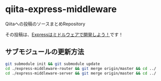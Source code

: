 # qiita-express-middleware

Qiitaへの投稿のソースまとめRepository

その投稿は、[Expressはミドルウェアで開発しよう！](https://qiita.com/walk8243/items/29a337381635b77ff25b)です！

## サブモジュールの更新方法

```.sh
git submodule init && git submodule update
cd ./express-middleware-router && git merge origin/master && cd ../
cd ./express-middleware-server && git merge origin/master && cd ../
```
